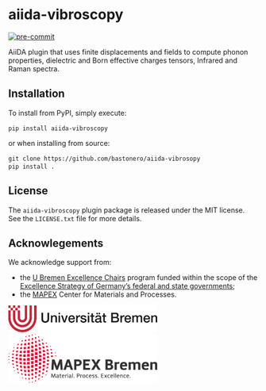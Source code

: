 # aiida-vibroscopy
[![pre-commit](https://img.shields.io/badge/pre--commit-enabled-brightgreen?logo=pre-commit&logoColor=white)](https://github.com/pre-commit/pre-commit)

AiiDA plugin that uses finite displacements and fields
to compute phonon properties, dielectric and
Born effective charges tensors, Infrared and Raman spectra.

## Installation
To install from PyPI, simply execute:

    pip install aiida-vibroscopy

or when installing from source:

    git clone https://github.com/bastonero/aiida-vibrosopy
    pip install .

## License
The `aiida-vibroscopy` plugin package is released under the MIT license.
See the `LICENSE.txt` file for more details.


## Acknowlegements
We acknowledge support from:
* the [U Bremen Excellence Chairs](https://www.uni-bremen.de/u-bremen-excellence-chairs) program funded within the scope of the [Excellence Strategy of Germany’s federal and state governments](https://www.dfg.de/en/research_funding/excellence_strategy/index.html);
* the [MAPEX](https://www.uni-bremen.de/en/mapex) Center for Materials and Processes.

<img src="https://raw.githubusercontent.com/aiida-phonopy/aiida-phonopy/develop/docs/source/images/UBREMEN.png" width="300px" height="54px"/>
<img src="https://raw.githubusercontent.com/aiida-phonopy/aiida-phonopy/develop/docs/source/images/MAPEX.jpg" width="300px" height="99px"/>
